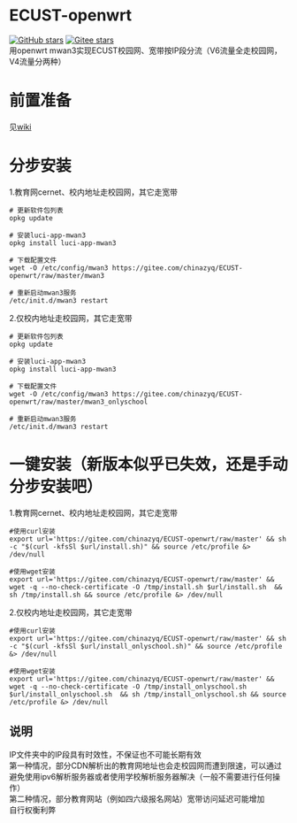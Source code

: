 # ECUST-openwrt
<a href='https://github.com/chinazyq123/ECUST-openwrt'><img alt="GitHub stars" src="https://img.shields.io/github/stars/chinazyq123/ECUST-openwrt?logo=github"></a>
[![Gitee stars](https://gitee.com/chinazyq/ECUST-openwrt/badge/star.svg?theme=dark)](https://gitee.com/chinazyq/ECUST-openwrt)  
用openwrt mwan3实现ECUST校园网、宽带按IP段分流（V6流量全走校园网，V4流量分两种）

# 前置准备
见[wiki](https://gitee.com/chinazyq/ECUST-openwrt/wikis/%E5%89%8D%E7%BD%AE%E5%87%86%E5%A4%87)

# 分步安装
1.教育网cernet、校内地址走校园网，其它走宽带
```
# 更新软件包列表
opkg update
```
```
# 安装luci-app-mwan3
opkg install luci-app-mwan3
```
```
# 下载配置文件
wget -O /etc/config/mwan3 https://gitee.com/chinazyq/ECUST-openwrt/raw/master/mwan3
```
```
# 重新启动mwan3服务
/etc/init.d/mwan3 restart
```
2.仅校内地址走校园网，其它走宽带
```
# 更新软件包列表
opkg update
```
```
# 安装luci-app-mwan3
opkg install luci-app-mwan3
```
```
# 下载配置文件
wget -O /etc/config/mwan3 https://gitee.com/chinazyq/ECUST-openwrt/raw/master/mwan3_onlyschool
```
```
# 重新启动mwan3服务
/etc/init.d/mwan3 restart
```

# 一键安装（新版本似乎已失效，还是手动分步安装吧）
1.教育网cernet、校内地址走校园网，其它走宽带
```
#使用curl安装
export url='https://gitee.com/chinazyq/ECUST-openwrt/raw/master' && sh -c "$(curl -kfsSl $url/install.sh)" && source /etc/profile &> /dev/null
```
```
#使用wget安装
export url='https://gitee.com/chinazyq/ECUST-openwrt/raw/master' && wget -q --no-check-certificate -O /tmp/install.sh $url/install.sh  && sh /tmp/install.sh && source /etc/profile &> /dev/null
```
2.仅校内地址走校园网，其它走宽带
```
#使用curl安装
export url='https://gitee.com/chinazyq/ECUST-openwrt/raw/master' && sh -c "$(curl -kfsSl $url/install_onlyschool.sh)" && source /etc/profile &> /dev/null
```
```
#使用wget安装
export url='https://gitee.com/chinazyq/ECUST-openwrt/raw/master' && wget -q --no-check-certificate -O /tmp/install_onlyschool.sh $url/install_onlyschool.sh  && sh /tmp/install_onlyschool.sh && source /etc/profile &> /dev/null
```

## 说明
IP文件夹中的IP段具有时效性，不保证也不可能长期有效  
第一种情况，部分CDN解析出的教育网地址也会走校园网而遭到限速，可以通过避免使用ipv6解析服务器或者使用学校解析服务器解决（一般不需要进行任何操作）  
第二种情况，部分教育网站（例如四六级报名网站）宽带访问延迟可能增加  
自行权衡利弊
